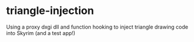 # triangle-injection
Using a proxy dxgi dll and function hooking to inject triangle drawing code into Skyrim (and a test app!)



